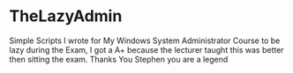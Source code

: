 TheLazyAdmin
============

Simple Scripts I wrote for My Windows System Administrator 
Course to be lazy during the Exam, I got a A+ because the lecturer 
taught this was better then sitting the exam. 
Thanks You Stephen you are a legend

